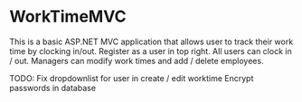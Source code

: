 # WorkTimeMVC

This is a basic ASP.NET MVC application that allows user to track their work time by clocking in/out. Register as a user in top right. All users can clock in / out. Managers can modify work times and add / delete employees.

TODO: 
Fix dropdownlist for user in create / edit worktime
Encrypt passwords in database

